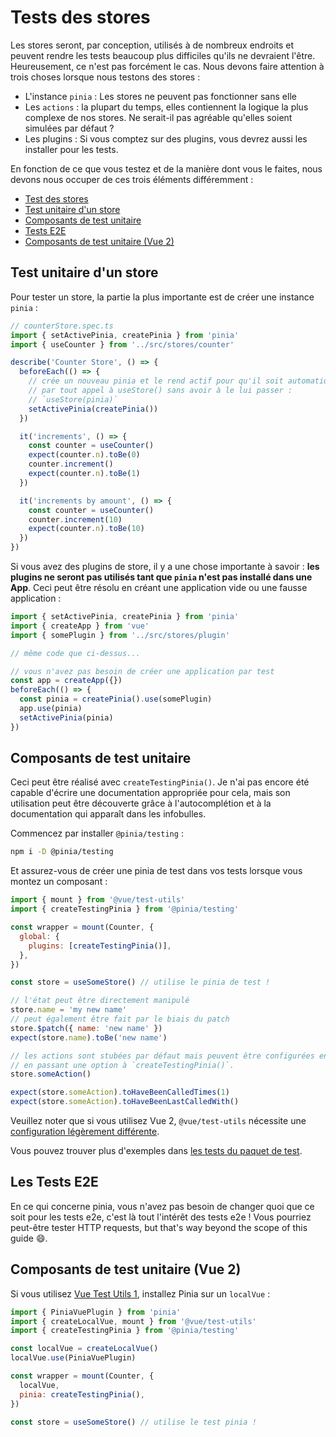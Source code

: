 # Tests des stores

Les stores seront, par conception, utilisés à de nombreux endroits et peuvent rendre les tests beaucoup plus difficiles qu'ils ne devraient l'être. Heureusement, ce n'est pas forcément le cas. Nous devons faire attention à trois choses lorsque nous testons des stores :

- L'instance `pinia` : Les stores ne peuvent pas fonctionner sans elle
- Les `actions` : la plupart du temps, elles contiennent la logique la plus complexe de nos stores. Ne serait-il pas agréable qu'elles soient simulées par défaut ?
- Les plugins : Si vous comptez sur des plugins, vous devrez aussi les installer pour les tests.

En fonction de ce que vous testez et de la manière dont vous le faites, nous devons nous occuper de ces trois éléments différemment :

  - [Test des stores](#testing-stores)
  - [Test unitaire d'un store](#unit-testing-a-store)
  - [Composants de test unitaire](#unit-testing-components)
  - [Tests E2E](#e2e-tests)
  - [Composants de test unitaire (Vue 2)](#unit-test-components-vue-2)

## Test unitaire d'un store

Pour tester un store, la partie la plus importante est de créer une instance `pinia` :

```js
// counterStore.spec.ts
import { setActivePinia, createPinia } from 'pinia'
import { useCounter } from '../src/stores/counter'

describe('Counter Store', () => {
  beforeEach(() => {
    // crée un nouveau pinia et le rend actif pour qu'il soit automatiquement récupéré automatiquement 
    // par tout appel à useStore() sans avoir à le lui passer :
    // `useStore(pinia)`
    setActivePinia(createPinia())
  })

  it('increments', () => {
    const counter = useCounter()
    expect(counter.n).toBe(0)
    counter.increment()
    expect(counter.n).toBe(1)
  })

  it('increments by amount', () => {
    const counter = useCounter()
    counter.increment(10)
    expect(counter.n).toBe(10)
  })
})
```

Si vous avez des plugins de store, il y a une chose importante à savoir : **les plugins ne seront pas utilisés tant que `pinia` n'est pas installé dans une App**. Ceci peut être résolu en créant une application vide ou une fausse application :

```js
import { setActivePinia, createPinia } from 'pinia'
import { createApp } from 'vue'
import { somePlugin } from '../src/stores/plugin'

// même code que ci-dessus...

// vous n'avez pas besoin de créer une application par test
const app = createApp({})
beforeEach(() => {
  const pinia = createPinia().use(somePlugin)
  app.use(pinia)
  setActivePinia(pinia)
})
```

## Composants de test unitaire

Ceci peut être réalisé avec `createTestingPinia()`. Je n'ai pas encore été capable d'écrire une documentation appropriée pour cela, mais son utilisation peut être découverte grâce à l'autocomplétion et à la documentation qui apparaît dans les infobulles.

Commencez par installer `@pinia/testing` :

```sh
npm i -D @pinia/testing
```

Et assurez-vous de créer une pinia de test dans vos tests lorsque vous montez un composant :

```js
import { mount } from '@vue/test-utils'
import { createTestingPinia } from '@pinia/testing'

const wrapper = mount(Counter, {
  global: {
    plugins: [createTestingPinia()],
  },
})

const store = useSomeStore() // utilise le pinia de test !

// l'état peut être directement manipulé
store.name = 'my new name'
// peut également être fait par le biais du patch
store.$patch({ name: 'new name' })
expect(store.name).toBe('new name')

// les actions sont stubées par défaut mais peuvent être configurées en
// en passant une option à `createTestingPinia()`.
store.someAction()

expect(store.someAction).toHaveBeenCalledTimes(1)
expect(store.someAction).toHaveBeenLastCalledWith()
```

Veuillez noter que si vous utilisez Vue 2, `@vue/test-utils` nécessite une [configuration légèrement différente](#unit-test-components-vue-2).

Vous pouvez trouver plus d'exemples dans [les tests du paquet de test](https://github.com/vuejs/pinia/blob/v2/packages/testing/src/testing.spec.ts).

## Les Tests E2E

En ce qui concerne pinia, vous n'avez pas besoin de changer quoi que ce soit pour les tests e2e, c'est là tout l'intérêt des tests e2e ! Vous pourriez peut-être tester HTTP requests, but that's way beyond the scope of this guide 😄.

## Composants de test unitaire (Vue 2)

Si vous utilisez [Vue Test Utils 1](https://v1.test-utils.vuejs.org/), installez Pinia sur un `localVue` :

```js
import { PiniaVuePlugin } from 'pinia'
import { createLocalVue, mount } from '@vue/test-utils'
import { createTestingPinia } from '@pinia/testing'

const localVue = createLocalVue()
localVue.use(PiniaVuePlugin)

const wrapper = mount(Counter, {
  localVue,
  pinia: createTestingPinia(),
})

const store = useSomeStore() // utilise le test pinia !
```
